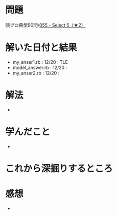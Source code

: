 # 問題
競プロ典型90問/[055 - Select 5（★2）](https://atcoder.jp/contests/typical90/tasks/typical90_bc)

# 解いた日付と結果
* my_anser1.rb : 12/20 : TLE  
* model_answer.rb : 12/20 :   
* my_anser2.rb : 12/20 :   

# 解法
* 

# 学んだこと
* 

# これから深掘りするところ

# 感想
* 